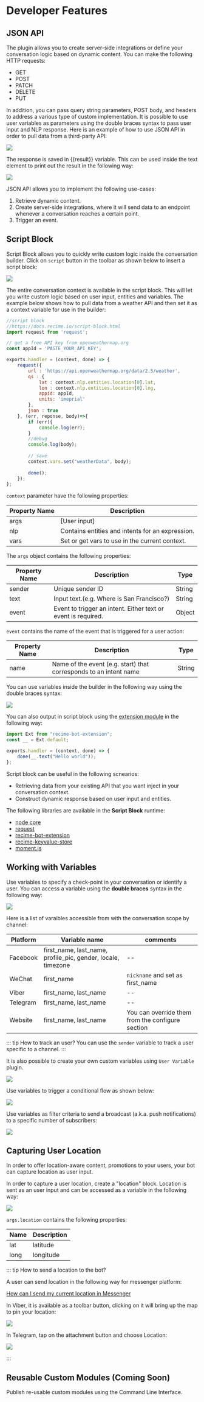 # Developer Features

## JSON API

The plugin allows you to create server-side integrations or define your conversation logic based on dynamic content. You can make the following HTTP requests:

* GET
* POST
* PATCH
* DELETE
* PUT

In addition, you can pass query string parameters, POST body, and headers to address a various type of custom implementation. It is possible to use user variables as parameters using the double braces syntax to pass user input and NLP response. Here is an example of how to use JSON API in order to pull data from a third-party API:

![](./json-api.png)


The response is saved in \{\{result}} variable. This can be used inside the text element to print out the result in the following way:

![](./json-reply.png)


JSON API allows you to implement the following use-cases:

1. Retrieve dynamic content.
2. Create server-side integrations, where it will send data to an endpoint whenever a conversation reaches a certain point.
3. Trigger an event.

## Script Block

Script Block allows you to quickly write custom logic inside the conversation builder. Click on `script` button in the toolbar as shown below to insert a script block:


![](./script-block.png)


The entire conversation context is available in the script block. This will let you write custom logic based on user input, entities and variables. The example below shows how to pull data from a weather API and then set it as a context variable for use in the builder:

```javascript
//script block
//https://docs.recime.io/script-block.html
import request from 'request';

// get a free API key from openweathermap.org
const appId = 'PASTE_YOUR_API_KEY';

exports.handler = (context, done) => {
    request({
        url : 'https://api.openweathermap.org/data/2.5/weather',
        qs : {
            lat : context.nlp.entities.location[0].lat,
            lon : context.nlp.entities.location[0].lng,
            appid: appId,
            units: 'imeprial'
        },
        json : true
    }, (err, reponse, body)=>{
        if (err){
            console.log(err);
        }
        //debug
        console.log(body);
     
        // save 
        context.vars.set("weatherData", body);
        
        done();
    });
};

```

`context` parameter have the following properties:

| Property Name | Description |
| -- | -- |
| args | [User input]
| nlp |  Contains entities and intents for an expression.
| vars | Set or get vars to use in the current context.


The `args` object contains the following properties:

| Property Name | Description | Type |
| -- | -- | -- |
| sender | Unique sender ID | String |
| text | Input text.(e.g. Where is San Francisco?) | String |
| event | Event to trigger an intent. Either text or event is required. | Object |


`event` contains the name of the event that is triggered for a user action:

| Property Name | Description | Type |
| -- | -- | -- |
| name | Name of the event (e.g. start) that corresponds to an intent name | String |


You can use variables inside the builder in the following way using the double braces syntax:

![](./context-vars.png)


You can also output in script block using the [extension module](https://github.com/Recime/recime-bot-extension) in the following way:


```javascript
import Ext from "recime-bot-extension";
const __ = Ext.default;

exports.handler = (context, done) => {
    done(__.text("Hello world"));
};
```

Script block can be useful in the following scnearios:

* Retrieving data from your existing API that you want inject in your conversation context.
* Construct dynamic response based on user input and entities.


The following libraries are available in the **Script Block** runtime:

* [node core](https://nodejs.org/api/modules.html#modules_core_modules)
* [request](https://github.com/request/request)
* [recime-bot-extension](https://github.com/Recime/recime-bot-extension)
* [recime-keyvalue-store](https://github.com/Recime/recime-keyvalue-store)
* [moment.js](https://momentjs.com/)



## Working with Variables

Use variables to specify a check-point in your conversation or identify a user. You can access a variable using the **double braces** syntax in the following way:

![](./facebook-variable.png)


Here is a list of varaibles accessible from with the conversation scope by channel:

| Platform | Variable name | comments|
| -- | -- | -- |
| Facebook | first_name, last_name, profile_pic, gender, locale, timezone | -- |
| WeChat | first_name | `nickname` and set as first_name |
| Viber | first_name, last_name | -- |
| Telegram | first_name, last_name | -- |
| Website | first_name, last_name | You can override them from the configure section |

::: tip  How to track an user?
You can use the `sender` variable to track a user specific to a channel. 
:::

It is also possible to create your own custom variables using `User Variable` plugin. 

![](./user-variable.png)

Use variables to trigger a conditional flow as shown below:

![](./user-variable-goto.png)

Use variables as filter criteria to send a broadcast (a.k.a. push notifications) to a specific number of subscribers:

![](./variable-broadcast.png)


## Capturing User Location

In order to offer location-aware content, promotions to your users, your bot can capture location as user input.

In order to capture a user location, create a "location" block. Location is sent as an user input and can be accessed as a variable in the following way:

![](./location-new.png)

`args.location` contains the following properties:

| Name | Description|
| -- | -- |
| lat  | latitude |
| long | longitude|

::: tip  How to send a location to the bot?

A user can send location in the following way for messenger platform:

[How can I send my current location in Messenger](https://www.facebook.com/help/messenger-app/1394730427523556)


In Viber, it is available as a toolbar button, clicking on it will bring up the map to pin your location:

![](./location-viber.jpeg)

In Telegram, tap on the attachment button and choose Location:

![](./share-location-telegram-1.png)

:::

## Reusable Custom Modules (Coming Soon)
Publish re-usable custom modules using the Command Line Interface.
